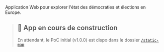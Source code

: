 Application Web pour explorer l'état des démocraties et élections en Europe.

> ## 🚧 App en cours de construction
>
> En attendant, le PoC initial (v1.0.0) est dispo dans le dossier [`/static-map`](./static-map/)